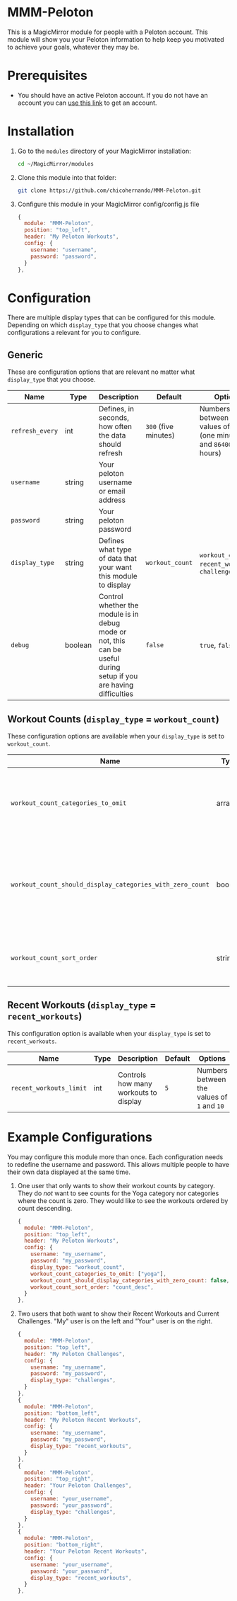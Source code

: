 # MMM-Peloton

This is a MagicMirror module for people with a Peloton account.  This module will show you your Peloton information to help keep you motivated to achieve your goals, whatever they may be.

# Prerequisites
* You should have an active Peloton account.  If you do not have an account you can [use this link](https://account.onepeloton.com/referrals/share?code=M2F9M7) to get an account.

# Installation

1. Go to the `modules` directory of your MagicMirror installation:
   ```sh
   cd ~/MagicMirror/modules
   ```
1. Clone this module into that folder:
   ```sh
   git clone https://github.com/chicohernando/MMM-Peloton.git
   ```
1. Configure this module in your MagicMirror config/config.js file
   ```js
   {
     module: "MMM-Peloton",
     position: "top_left",
     header: "My Peloton Workouts",
     config: {
       username: "username",
       password: "password",
     }
   },
   ```

# Configuration

There are multiple display types that can be configured for this module.  Depending on which `display_type` that you choose changes what configurations a relevant for you to configure.

## Generic

These are configuration options that are relevant no matter what `display_type` that you choose.

|Name|Type|Description|Default|Options|
|----|----|-----------|-------|-------|
|`refresh_every`|int|Defines, in seconds, how often the data should refresh|`300` (five minutes)|Numbers between the values of `60` (one minute) and `86400` (24 hours)|
|`username`|string|Your peloton username or email address|||
|`password`|string|Your peloton password|||
|`display_type`|string|Defines what type of data that your want this module to display|`workout_count`|`workout_count`, `recent_workouts`, `challenges`|
|`debug`|boolean|Control whether the module is in debug mode or not, this can be useful during setup if you are having difficulties|`false`|`true`, `false`|

## Workout Counts (`display_type` = `workout_count`)

These configuration options are available when your `display_type` is set to `workout_count`.

|Name|Type|Description|Default|Options|
|----|----|-----------|-------|-------|
|`workout_count_categories_to_omit`|array|An array of workout categories to omit from your display|`[]`|`cardio`, `circuit`, `cycling`, `meditation`, `running`, `strength`, `walking`, `yoga`|
|`workout_count_should_display_categories_with_zero_count`|boolean|Controls whether a category should display if you do not have any workouts in the category|`true`|`true`, `false`|
|`workout_count_sort_order`|string|Changes the order in which your workout categories display|`alpha_asc`|`alpha_asc`, `alpha_desc`, `count_asc`, `count_desc`|

## Recent Workouts  (`display_type` = `recent_workouts`)

This configuration option is available when your `display_type` is set to `recent_workouts`.

|Name|Type|Description|Default|Options|
|----|----|-----------|-------|-------|
|`recent_workouts_limit`|int|Controls how many workouts to display|`5`|Numbers between the values of `1` and `10`|

# Example Configurations

You may configure this module more than once.  Each configuration needs to redefine the username and password.  This allows multiple people to have their own data displayed at the same time.

1. One user that only wants to show their workout counts by category.  They do *not* want to see counts for the Yoga category nor categories where the count is zero.  They would like to see the workouts ordered by count descending.
   ```js
   {
     module: "MMM-Peloton",
     position: "top_left",
     header: "My Peloton Workouts",
     config: {
       username: "my_username",
       password: "my_password",
       display_type: "workout_count",
       workout_count_categories_to_omit: ["yoga"],
       workout_count_should_display_categories_with_zero_count: false,
       workout_count_sort_order: "count_desc",
     }
   },
   ```
1. Two users that both want to show their Recent Workouts and Current Challenges.  "My" user is on the left and "Your" user is on the right.
   ```js
   {
     module: "MMM-Peloton",
     position: "top_left",
     header: "My Peloton Challenges",
     config: {
       username: "my_username",
       password: "my_password",
       display_type: "challenges",
     }
   },
   {
     module: "MMM-Peloton",
     position: "bottom_left",
     header: "My Peloton Recent Workouts",
     config: {
       username: "my_username",
       password: "my_password",
       display_type: "recent_workouts",
     }
   },
   {
     module: "MMM-Peloton",
     position: "top_right",
     header: "Your Peloton Challenges",
     config: {
       username: "your_username",
       password: "your_password",
       display_type: "challenges",
     }
   },
   {
     module: "MMM-Peloton",
     position: "bottom_right",
     header: "Your Peloton Recent Workouts",
     config: {
       username: "your_username",
       password: "your_password",
       display_type: "recent_workouts",
     }
   },
   ```
